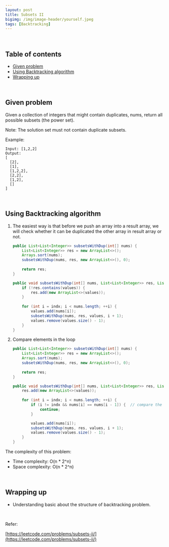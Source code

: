 ```yaml
---
layout: post
title: Subsets II
bigimg: /img/image-header/yourself.jpeg
tags: [Backtracking]
---
```





<br>

## Table of contents

- [Given problem](#given-problem)
- [Using Backtracking algorithm](#using-backtracking-algorithm)
- [Wrapping up](#wrapping-up)


<br>

## Given problem

Given a collection of integers that might contain duplicates, nums, return all possible subsets (the power set).

Note: The solution set must not contain duplicate subsets.

Example:

```
Input: [1,2,2]
Output:
[
  [2],
  [1],
  [1,2,2],
  [2,2],
  [1,2],
  []
]
```

<br>

## Using Backtracking algorithm

1. The easiest way is that before we push an array into a result array, we will check whether it can be duplicated the other array in result array or not.

    ```java
    public List<List<Integer>> subsetsWithDup(int[] nums) {
        List<List<Integer>> res = new ArrayList<>();
        Arrays.sort(nums);
        subsetsWithDup(nums, res, new ArrayList<>(), 0);
        
        return res;
    }

    public void subsetsWithDup(int[] nums, List<List<Integer>> res, List<Integer> values, int indx) {
        if (!res.contains(values)) {
            res.add(new ArrayList<>(values));
        }
        
        for (int i = indx; i < nums.length; ++i) {
            values.add(nums[i]);
            subsetsWithDup(nums, res, values, i + 1);
            values.remove(values.size() - 1);
        }
    }
    ```

2. Compare elements in the loop

    ```java
    public List<List<Integer>> subsetsWithDup(int[] nums) {
        List<List<Integer>> res = new ArrayList<>();
        Arrays.sort(nums);
        subsetsWithDup(nums, res, new ArrayList<>(), 0);
        
        return res;
    }

    public void subsetsWithDup(int[] nums, List<List<Integer>> res, List<Integer> values, int indx) {
        res.add(new ArrayList<>(values));
        
        for (int i = indx; i < nums.length; ++i) {
            if (i != indx && nums[i] == nums[i - 1]) {  // compare the current element and previous element
                continue;
            }

            values.add(nums[i]);
            subsetsWithDup(nums, res, values, i + 1);
            values.remove(values.size() - 1);
        }
    }
    ```

The complexity of this problem:
- Time complexity: O(n * 2^n)
- Space complexity: O(n * 2^n)

<br>

## Wrapping up

- Understanding basic about the structure of backtracking problem.


<br>

Refer:

[https://leetcode.com/problems/subsets-ii/](https://leetcode.com/problems/subsets-ii/)